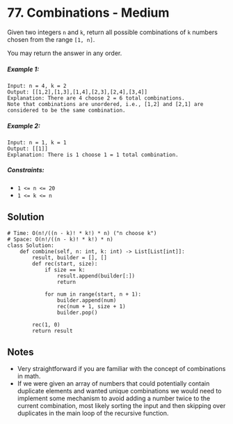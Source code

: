 # 77. Combinations - Medium

Given two integers `n` and `k`, return all possible combinations of `k` numbers chosen from the range `[1, n]`.

You may return the answer in any order.

##### Example 1:

```
Input: n = 4, k = 2
Output: [[1,2],[1,3],[1,4],[2,3],[2,4],[3,4]]
Explanation: There are 4 choose 2 = 6 total combinations.
Note that combinations are unordered, i.e., [1,2] and [2,1] are considered to be the same combination.
```

##### Example 2:

```
Input: n = 1, k = 1
Output: [[1]]
Explanation: There is 1 choose 1 = 1 total combination.
```

##### Constraints:

- `1 <= n <= 20`
- `1 <= k <= n`

## Solution

```
# Time: O(n!/((n - k)! * k!) * n) ("n choose k")
# Space: O(n!/((n - k)! * k!) * n)
class Solution:
    def combine(self, n: int, k: int) -> List[List[int]]:
        result, builder = [], []
        def rec(start, size):
            if size == k:
                result.append(builder[:])
                return
            
            for num in range(start, n + 1):
                builder.append(num)
                rec(num + 1, size + 1)
                builder.pop()
         
        rec(1, 0)
        return result
```

## Notes
- Very straightforward if you are familiar with the concept of combinations in math.
- If we were given an array of numbers that could potentially contain duplicate elements and wanted unique combinations we would need to implement some mechanism to avoid adding a number twice to the current combination, most likely sorting the input and then skipping over duplicates in the main loop of the recursive function.